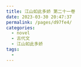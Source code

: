 ```yaml
---
title: 江山如此多娇 第二十一卷
date: 2023-03-30 20:47:37
permalink: /pages/d97fe4/
categories:
  - novel
  - 古代文
  - 江山如此多娇
tags:
  - 
---
```

